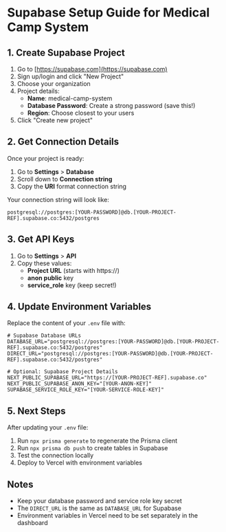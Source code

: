 # Supabase Setup Guide for Medical Camp System

## 1. Create Supabase Project

1. Go to [https://supabase.com](https://supabase.com)
2. Sign up/login and click "New Project"
3. Choose your organization
4. Project details:
   - **Name**: medical-camp-system
   - **Database Password**: Create a strong password (save this!)
   - **Region**: Choose closest to your users
5. Click "Create new project"

## 2. Get Connection Details

Once your project is ready:

1. Go to **Settings** > **Database**
2. Scroll down to **Connection string**
3. Copy the **URI** format connection string

Your connection string will look like:
```
postgresql://postgres:[YOUR-PASSWORD]@db.[YOUR-PROJECT-REF].supabase.co:5432/postgres
```

## 3. Get API Keys

1. Go to **Settings** > **API**
2. Copy these values:
   - **Project URL** (starts with https://)
   - **anon public** key
   - **service_role** key (keep secret!)

## 4. Update Environment Variables

Replace the content of your `.env` file with:

```env
# Supabase Database URLs
DATABASE_URL="postgresql://postgres:[YOUR-PASSWORD]@db.[YOUR-PROJECT-REF].supabase.co:5432/postgres"
DIRECT_URL="postgresql://postgres:[YOUR-PASSWORD]@db.[YOUR-PROJECT-REF].supabase.co:5432/postgres"

# Optional: Supabase Project Details
NEXT_PUBLIC_SUPABASE_URL="https://[YOUR-PROJECT-REF].supabase.co"
NEXT_PUBLIC_SUPABASE_ANON_KEY="[YOUR-ANON-KEY]"
SUPABASE_SERVICE_ROLE_KEY="[YOUR-SERVICE-ROLE-KEY]"
```

## 5. Next Steps

After updating your `.env` file:

1. Run `npx prisma generate` to regenerate the Prisma client
2. Run `npx prisma db push` to create tables in Supabase
3. Test the connection locally
4. Deploy to Vercel with environment variables

## Notes

- Keep your database password and service role key secret
- The `DIRECT_URL` is the same as `DATABASE_URL` for Supabase
- Environment variables in Vercel need to be set separately in the dashboard